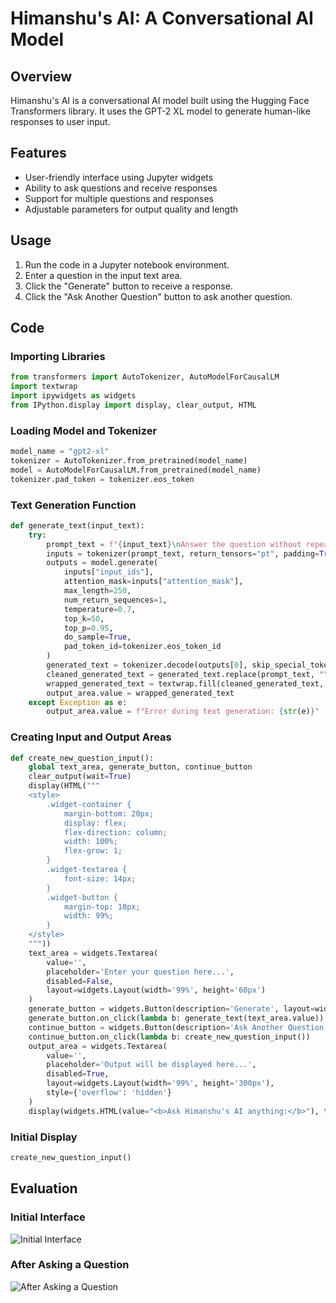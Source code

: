 # Himanshu's AI: A Conversational AI Model

## Overview

Himanshu's AI is a conversational AI model built using the Hugging Face Transformers library. It uses the GPT-2 XL model to generate human-like responses to user input.

## Features

* User-friendly interface using Jupyter widgets
* Ability to ask questions and receive responses
* Support for multiple questions and responses
* Adjustable parameters for output quality and length

## Usage

1. Run the code in a Jupyter notebook environment.
2. Enter a question in the input text area.
3. Click the "Generate" button to receive a response.
4. Click the "Ask Another Question" button to ask another question.

## Code

### Importing Libraries

```python
from transformers import AutoTokenizer, AutoModelForCausalLM
import textwrap
import ipywidgets as widgets
from IPython.display import display, clear_output, HTML
```

### Loading Model and Tokenizer
```python
model_name = "gpt2-xl"
tokenizer = AutoTokenizer.from_pretrained(model_name)
model = AutoModelForCausalLM.from_pretrained(model_name)
tokenizer.pad_token = tokenizer.eos_token
```
### Text Generation Function
```python
def generate_text(input_text):
    try:
        prompt_text = f"{input_text}\nAnswer the question without repeating the question above.\n"
        inputs = tokenizer(prompt_text, return_tensors="pt", padding=True, truncation=True)
        outputs = model.generate(
            inputs["input_ids"],
            attention_mask=inputs["attention_mask"],
            max_length=250,
            num_return_sequences=1,
            temperature=0.7,
            top_k=50,
            top_p=0.95,
            do_sample=True,
            pad_token_id=tokenizer.eos_token_id
        )
        generated_text = tokenizer.decode(outputs[0], skip_special_tokens=True)
        cleaned_generated_text = generated_text.replace(prompt_text, "").strip()
        wrapped_generated_text = textwrap.fill(cleaned_generated_text, width=100)
        output_area.value = wrapped_generated_text
    except Exception as e:
        output_area.value = f"Error during text generation: {str(e)}"
```
### Creating Input and Output Areas
```python
def create_new_question_input():
    global text_area, generate_button, continue_button
    clear_output(wait=True)
    display(HTML("""
    <style>
        .widget-container {
            margin-bottom: 20px;
            display: flex;
            flex-direction: column;
            width: 100%;
            flex-grow: 1;
        }
        .widget-textarea {
            font-size: 14px;
        }
        .widget-button {
            margin-top: 10px;
            width: 99%;
        }
    </style>
    """))
    text_area = widgets.Textarea(
        value='',
        placeholder='Enter your question here...',
        disabled=False,
        layout=widgets.Layout(width='99%', height='60px')
    )
    generate_button = widgets.Button(description='Generate', layout=widgets.Layout(width='99%'))
    generate_button.on_click(lambda b: generate_text(text_area.value))
    continue_button = widgets.Button(description='Ask Another Question', layout=widgets.Layout(width='99%'))
    continue_button.on_click(lambda b: create_new_question_input())
    output_area = widgets.Textarea(
        value='',
        placeholder='Output will be displayed here...',
        disabled=True,
        layout=widgets.Layout(width='99%', height='300px'),
        style={'overflow': 'hidden'}
    )
    display(widgets.HTML(value="<b>Ask Himanshu's AI anything:</b>"), text_area, generate_button, widgets.HTML(value="<b>Himanshu's AI response:</b>"), output_area, continue_button)
```
### Initial Display

```python
create_new_question_input()
```

## Evaluation

### Initial Interface

![Initial Interface](initial_screenshot.png)

### After Asking a Question

![After Asking a Question](after_asking_screenshot.png)







